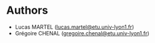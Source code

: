 # Authors

* Lucas MARTEL (lucas.martel@etu.univ-lyon1.fr)
* Grégoire CHENAL (gregoire.chenal@etu.univ-lyon1.fr)
